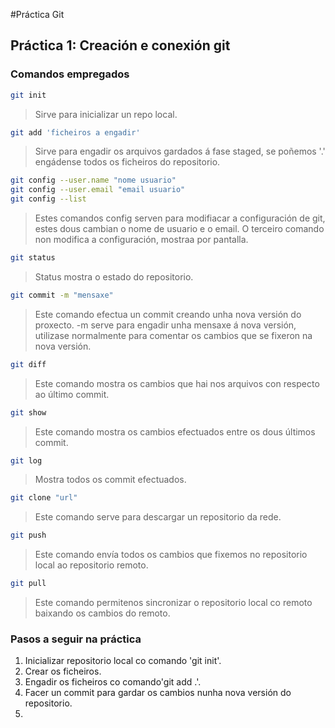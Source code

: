 #Práctica Git

## Práctica 1: Creación e conexión git

### Comandos empregados

``` bash
git init
```
>Sirve para inicializar un repo local.

```bash
git add 'ficheiros a engadir'
```
>Sirve para engadir os arquivos gardados á fase staged, se poñemos '.' engádense todos os ficheiros do repositorio.

```bash
git config --user.name "nome usuario"
git config --user.email "email usuario"
git config --list
```
>Estes comandos config serven para modifiacar a configuración de git, estes dous cambian o nome de usuario e o email.
>O terceiro comando non modifica a configuración, mostraa por pantalla.

```bash
git status
```
>Status mostra o estado do repositorio.

```bash
git commit -m "mensaxe"
```
>Este comando efectua un commit creando unha nova versión do proxecto. -m serve para engadir unha mensaxe á nova versión,
>utilizase normalmente para comentar os cambios que se fixeron na nova versión.

```bash
git diff
```
>Este comando mostra os cambios que hai nos arquivos con respecto ao último commit.

```bash
git show
```
>Este comando mostra os cambios efectuados entre os dous últimos commit.

```bash
git log
```
>Mostra todos os commit efectuados.

```bash
git clone "url"
```
>Este comando serve para descargar un repositorio da rede.

```bash
git push
```
>Este comando envía todos os cambios que fixemos no repositorio local ao repositorio remoto.

```bash
git pull
```
>Este comando permitenos sincronizar o repositorio local co remoto baixando os cambios do remoto.

### Pasos a seguir na práctica

1. Inicializar repositorio local co comando 'git init'.
2. Crear os ficheiros.
3. Engadir os ficheiros co comando'git add .'.
4. Facer un commit para gardar os cambios nunha nova versión do repositorio.
5. 
